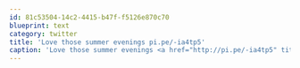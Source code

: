 ```yaml
---
id: 81c53504-14c2-4415-b47f-f5126e870c70
blueprint: text
category: twitter
title: 'Love those summer evenings pi.pe/-ia4tp5'
caption: 'Love those summer evenings <a href="http://pi.pe/-ia4tp5" title="http://pi.pe/-ia4tp5" class="link link_untco">pi.pe/-ia4tp5</a>'
---
```

